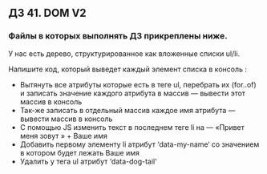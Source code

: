 ## ДЗ 41. DOM V2
### Файлы в которых выполнять ДЗ прикреплены ниже.
У нас есть дерево, структурированное как вложенные списки ul/li.

Напишите код, который выведет каждый элемент списка в консоль :
- Вытянуть все атрибуты которые есть в теге ul, перебрать их (for..of) и записать значение каждого атрибута в массив — вывести этот массив в консоль
- Так-же записать в отдельный массив каждое имя атрибута — вывести массив в консоль
- С помощью JS изменить текст в последнем теге li на — «Привет меня зовут » + Ваше имя
- Добавить первому элементу li атрибут ‘data-my-name‘ со значением в котором будет лежать Ваше имя
- Удалить у тега ul атрибут ‘data-dog-tail‘